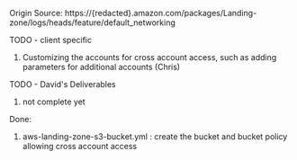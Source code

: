 Origin Source: https://{redacted}.amazon.com/packages/Landing-zone/logs/heads/feature/default_networking

TODO - client specific
1. Customizing the accounts for cross account access, such as adding parameters for additional accounts (Chris)

TODO - David's Deliverables
1. not complete yet

Done:
1. aws-landing-zone-s3-bucket.yml : create the bucket and bucket policy allowing cross account access 
